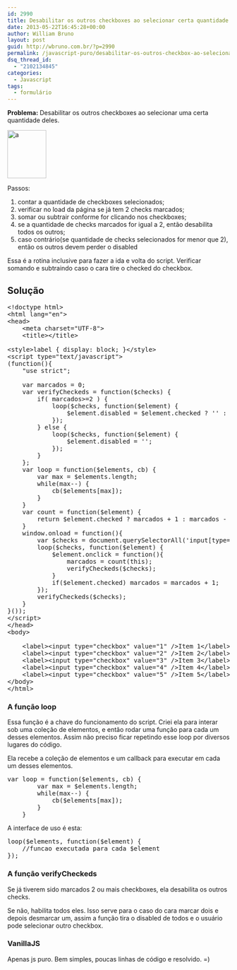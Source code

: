 ```yaml
---
id: 2990
title: Desabilitar os outros checkboxes ao selecionar certa quantidade
date: 2013-05-22T16:45:28+00:00
author: William Bruno
layout: post
guid: http://wbruno.com.br/?p=2990
permalink: /javascript-puro/desabilitar-os-outros-checkbox-ao-selecionar-certa-quantidade/
dsq_thread_id:
  - "2102134845"
categories:
  - Javascript
tags:
  - formulário
---
```

**Problema:** Desabilitar os outros checkboxes ao selecionar uma certa quantidade deles.

[<img src="http://wbruno.com.br/wp-content/uploads/2013/05/a.png" alt="a" width="88" height="109" class="aligncenter size-full wp-image-2992" />](http://wbruno.com.br/wp-content/uploads/2013/05/a.png)

Passos:

  1. contar a quantidade de checkboxes selecionados;
  2. verificar no load da página se já tem 2 checks marcados;
  3. somar ou subtrair conforme for clicando nos checkboxes;
  4. se a quantidade de checks marcados for igual a 2, então desabilita todos os outros;
  5. caso contrário(se quantidade de checks selecionados for menor que 2), então os outros devem perder o disabled

Essa é a rotina inclusive para fazer a ida e volta do script. Verificar somando e subtraindo caso o cara tire o checked do checkbox.

<!--more-->

## Solução

<pre class="html">&lt;!doctype html>
&lt;html lang="en">
&lt;head>
	&lt;meta charset="UTF-8">
	&lt;title>&lt;/title>

&lt;style>label { display: block; }&lt;/style>
&lt;script type="text/javascript">
(function(){
	"use strict";

	var marcados = 0;
	var verifyCheckeds = function($checks) {
		if( marcados>=2 ) {
			loop($checks, function($element) {
				$element.disabled = $element.checked ? '' : 'disabled';
			});
		} else {
			loop($checks, function($element) {
				$element.disabled = '';
			});
		}
	};
	var loop = function($elements, cb) {
		var max = $elements.length;
		while(max--) {
			cb($elements[max]);
		}
	}
	var count = function($element) {
		return $element.checked ? marcados + 1 : marcados - 1;
	}
	window.onload = function(){
		var $checks = document.querySelectorAll('input[type="checkbox"]');
		loop($checks, function($element) {
			$element.onclick = function(){
				marcados = count(this);
				verifyCheckeds($checks);
			}
			if($element.checked) marcados = marcados + 1;
		});
		verifyCheckeds($checks);
	}
}());
&lt;/script>
&lt;/head>
&lt;body>

	&lt;label>&lt;input type="checkbox" value="1" />Item 1&lt;/label>
	&lt;label>&lt;input type="checkbox" value="2" />Item 2&lt;/label>
	&lt;label>&lt;input type="checkbox" value="3" />Item 3&lt;/label>
	&lt;label>&lt;input type="checkbox" value="4" />Item 4&lt;/label>
	&lt;label>&lt;input type="checkbox" value="5" />Item 5&lt;/label>
&lt;/body>
&lt;/html>
</pre>

### A função loop

Essa função é a chave do funcionamento do script. Criei ela para interar sob uma coleção de elementos, e então rodar uma função para cada um desses elementos. Assim não preciso ficar repetindo esse loop por diversos lugares do código.

Ela recebe a coleção de elementos e um callback para executar em cada um desses elementos.

<pre class="javascript">var loop = function($elements, cb) {
		var max = $elements.length;
		while(max--) {
			cb($elements[max]);
		}
	}
</pre>

A interface de uso é esta:

<pre class="javascript">loop($elements, function($element) {
	//funcao executada para cada $element
});
</pre>

### A função verifyCheckeds

Se já tiverem sido marcados 2 ou mais checkboxes, ela desabilita os outros checks.
  
Se não, habilita todos eles. Isso serve para o caso do cara marcar dois e depois desmarcar um, assim a função tira o disabled de todos e o usuário pode selecionar outro checkbox.

### VanillaJS

Apenas js puro. Bem simples, poucas linhas de código e resolvido. =)